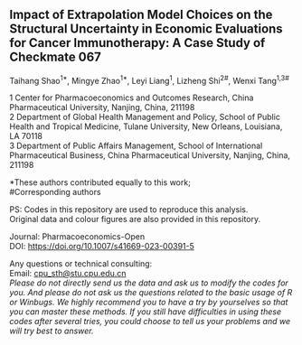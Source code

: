 ## Impact of Extrapolation Model Choices on the Structural Uncertainty in Economic Evaluations for Cancer Immunotherapy: A Case Study of Checkmate 067

Taihang Shao<sup>1*</sup>, Mingye Zhao<sup>1*</sup>, Leyi Liang<sup>1</sup>, Lizheng Shi<sup>2#</sup>, Wenxi Tang<sup>1,3#</sup>

1 Center for Pharmacoeconomics and Outcomes Research, China Pharmaceutical University, Nanjing, China, 211198<br>
2 Department of Global Health Management and Policy, School of Public Health and Tropical Medicine, Tulane University, New Orleans, Louisiana, LA 70118<br>
3 Department of Public Affairs Management, School of International Pharmaceutical Business, China Pharmaceutical University, Nanjing, China, 211198

*These authors contributed equally to this work; <br>
#Corresponding authors

PS: Codes in this repository are used to reproduce this analysis.<br>
Original data and colour figures are also provided in this repository.<br>

Journal: Pharmacoeconomics-Open<br>
DOI: https://doi.org/10.1007/s41669-023-00391-5

Any questions or technical consulting:<br>
Email: cpu_sth@stu.cpu.edu.cn <br>
*Please do not directly send us the data and ask us to modify the codes for you. And please do not ask us the questions related to the basic usage of R or Winbugs. We highly recommend you to have a try by yourselves so that you can master these methods. If you still have difficulties in using these codes after several tries, you could choose to tell us your problems and we will try best to answer.*
